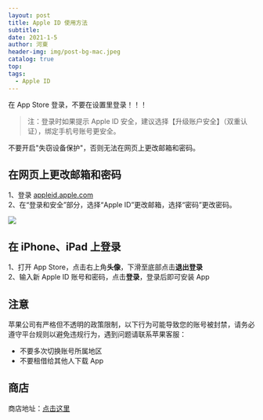 ```yaml
---
layout: post
title: Apple ID 使用方法
subtitle: 
date: 2021-1-5
author: 河東
header-img: img/post-bg-mac.jpeg
catalog: true
top: 
tags:
  - Apple ID
---
```


在 App Store 登录，不要在设置里登录！！！

>注：登录时如果提示 Apple ID 安全，建议选择【升级账户安全】（双重认证），绑定手机号账号更安全。

不要开启"失窃设备保护"，否则无法在网页上更改邮箱和密码。

## 在网页上更改邮箱和密码

1、登录 [appleid.apple.com](https://appleid.apple.com/)\
2、在“登录和安全”部分，选择“Apple ID”更改邮箱，选择“密码”更改密码。

![](https://i.imgur.com/CEM6qcF.png)

## 在 iPhone、iPad 上登录

1、打开 App Store，点击右上角**头像**，下滑至底部点击**退出登录**\
2、输入新 Apple ID 账号和密码，点击**登录**，登录后即可安装 App


## 注意

苹果公司有严格但不透明的政策限制，以下行为可能导致您的账号被封禁，请务必遵守平台规则以避免违规行为，遇到问题请联系苹果客服：

- 不要多次切换账号所属地区
- 不要租借给其他人下载 App

## 商店

商店地址：[点击这里](https://simgv.com/2023/03/19/store/)